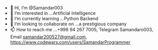- 👋 Hi, I’m @Samandar003
- 👀 I’m interested in ...Artificial Intelligence
- 🌱 I’m currently learning ...Python Backend
- 💞️ I’m looking to collaborate on ...a prestigious company
- 📫 How to reach me ...+998 94 267 7005, Telegram Samandaro003, Email samandar200527@gmail.com, https://www.codewars.com/users/SamandarProgrammer

<!---
Samandar003/Samandar003 is a ✨ special ✨ repository because its `README.md` (this file) appears on your GitHub profile.
You can click the Preview link to take a look at your changes.
--->
